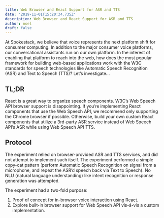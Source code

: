 ```yaml
---
title: Web Browser and React Support for ASR and TTS
date: '2019-11-01T15:20:34.735Z'
description: Web Browser and React Support for ASR and TTS
author: noel
draft: false
---
```


At Spokestack, we believe that voice represents the next platform shift for consumer computing. In addition to the major consumer voice platforms, our conversational assistants run on our own platform. In the interest of enabling that platform to reach into the web, how does the most popular framework for building web-based applications work with the W3C standards for speech technologies like Automatic Speech Recognition (ASR) and Text to Speech (TTS)? Let’s investigate…

## TL;DR

React is a great way to organize speech components. W3C’s Web Speech API browser support is disappointing. If you’re implementing React components that use the Web Speech API, we recommend only supporting the Chrome browser if possible. Otherwise, build your own custom React components that utilize a 3rd-party ASR service instead of Web Speech API’s ASR while using Web Speech API TTS.

## Protocol

The experiment relied on browser-provided ASR and TTS services, and did not attempt to implement such itself. The experiment performed a simple copy-cat pattern (perform Automatic Speech Recognition on signal from a microphone, and repeat the ASR’d speech back via Text to Speech). No NLU (natural language understanding) like intent recognition or response generation was attempted.

The experiment had a two-fold purpose:

1. Proof of concept for in-browser voice interaction using React.
2. Explore built-in browser support for Web Speech API vis-á-vis a custom implementation.
